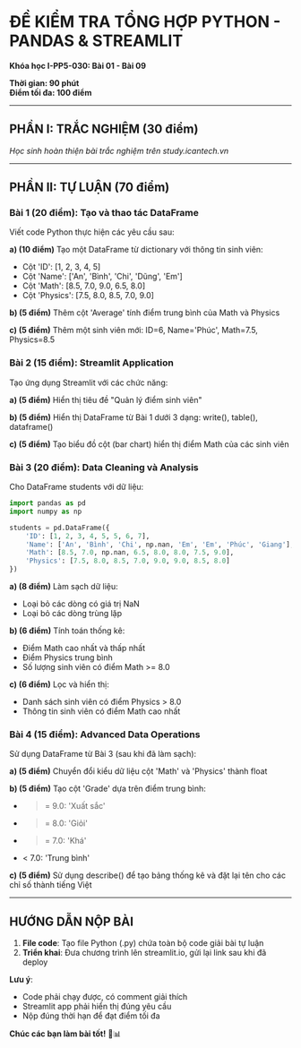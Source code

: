 # ĐỀ KIỂM TRA TỔNG HỢP PYTHON - PANDAS & STREAMLIT
**Khóa học I-PP5-030: Bài 01 - Bài 09**

**Thời gian: 90 phút**  
**Điểm tối đa: 100 điểm**

---

## PHẦN I: TRẮC NGHIỆM (30 điểm)
*Học sinh hoàn thiện bài trắc nghiệm trên study.icantech.vn*

---

## PHẦN II: TỰ LUẬN (70 điểm)

### Bài 1 (20 điểm): Tạo và thao tác DataFrame
Viết code Python thực hiện các yêu cầu sau:

**a) (10 điểm)** Tạo một DataFrame từ dictionary với thông tin sinh viên:
- Cột 'ID': [1, 2, 3, 4, 5]
- Cột 'Name': ['An', 'Bình', 'Chi', 'Dũng', 'Em']
- Cột 'Math': [8.5, 7.0, 9.0, 6.5, 8.0]
- Cột 'Physics': [7.5, 8.0, 8.5, 7.0, 9.0]

**b) (5 điểm)** Thêm cột 'Average' tính điểm trung bình của Math và Physics

**c) (5 điểm)** Thêm một sinh viên mới: ID=6, Name='Phúc', Math=7.5, Physics=8.5

### Bài 2 (15 điểm): Streamlit Application
Tạo ứng dụng Streamlit với các chức năng:

**a) (5 điểm)** Hiển thị tiêu đề "Quản lý điểm sinh viên"

**b) (5 điểm)** Hiển thị DataFrame từ Bài 1 dưới 3 dạng: write(), table(), dataframe()

**c) (5 điểm)** Tạo biểu đồ cột (bar chart) hiển thị điểm Math của các sinh viên

### Bài 3 (20 điểm): Data Cleaning và Analysis
Cho DataFrame students với dữ liệu:
```python
import pandas as pd
import numpy as np

students = pd.DataFrame({
    'ID': [1, 2, 3, 4, 5, 5, 6, 7],
    'Name': ['An', 'Bình', 'Chi', np.nan, 'Em', 'Em', 'Phúc', 'Giang'],
    'Math': [8.5, 7.0, np.nan, 6.5, 8.0, 8.0, 7.5, 9.0],
    'Physics': [7.5, 8.0, 8.5, 7.0, 9.0, 9.0, 8.5, 8.0]
})
```

**a) (8 điểm)** Làm sạch dữ liệu:
- Loại bỏ các dòng có giá trị NaN
- Loại bỏ các dòng trùng lặp

**b) (6 điểm)** Tính toán thống kê:
- Điểm Math cao nhất và thấp nhất
- Điểm Physics trung bình
- Số lượng sinh viên có điểm Math >= 8.0

**c) (6 điểm)** Lọc và hiển thị:
- Danh sách sinh viên có điểm Physics > 8.0
- Thông tin sinh viên có điểm Math cao nhất

### Bài 4 (15 điểm): Advanced Data Operations
Sử dụng DataFrame từ Bài 3 (sau khi đã làm sạch):

**a) (5 điểm)** Chuyển đổi kiểu dữ liệu cột 'Math' và 'Physics' thành float

**b) (5 điểm)** Tạo cột 'Grade' dựa trên điểm trung bình:
- >= 9.0: 'Xuất sắc'
- >= 8.0: 'Giỏi'  
- >= 7.0: 'Khá'
- < 7.0: 'Trung bình'

**c) (5 điểm)** Sử dụng describe() để tạo bảng thống kê và đặt lại tên cho các chỉ số thành tiếng Việt

---

## HƯỚNG DẪN NỘP BÀI

1. **File code**: Tạo file Python (.py) chứa toàn bộ code giải bài tự luận
2. **Triển khai**: Đưa chương trình lên streamlit.io, gửi lại link sau khi đã deploy

**Lưu ý**: 
- Code phải chạy được, có comment giải thích
- Streamlit app phải hiển thị đúng yêu cầu
- Nộp đúng thời hạn để đạt điểm tối đa

**Chúc các bạn làm bài tốt!** 🚀📊
